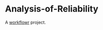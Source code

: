 # Analysis-of-Reliability

A [workflowr][] project.

[workflowr]: https://github.com/jdblischak/workflowr
